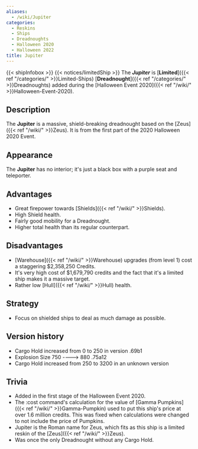 ```yaml
---
aliases:
  - /wiki/Jupiter
categories:
  - Reskins
  - Ships
  - Dreadnoughts
  - Halloween 2020
  - Halloween 2022
title: Jupiter
---
```


{{< shipInfobox >}} {{< notices/limitedShip >}} The **_Jupiter_** is [**Limited**]({{< ref "/categories/" >}}Limited-Ships) [**Dreadnought**]({{< ref "/categories/" >}}Dreadnoughts) added during the [Halloween Event 2020]({{< ref "/wiki/" >}}Halloween-Event-2020).

## Description

The **Jupiter** is a massive, shield-breaking dreadnought based on the [Zeus]({{< ref "/wiki/" >}}Zeus). It is from the first part of the 2020 Halloween 2020 Event.

## Appearance

The **Jupiter** has no interior; it's just a black box with a purple seat and teleporter.

## Advantages

- Great firepower towards [Shields]({{< ref "/wiki/" >}}Shields).
- High Shield health.
- Fairly good mobility for a Dreadnought.
- Higher total health than its regular counterpart.

## Disadvantages

- [Warehouse]({{< ref "/wiki/" >}}Warehouse) upgrades (from level 1) cost a staggering $2,358,250 Credits.
- It's very high cost of $1,679,790 credits and the fact that it's a limited ship makes it a massive target.
- Rather low [Hull]({{< ref "/wiki/" >}}Hull) health.

## Strategy

- Focus on shielded ships to deal as much damage as possible.

## Version history

- Cargo Hold increased from 0 to 250 in version .69b1
- Explosion Size 750 ----> 880 .75a12
- Cargo Hold increased from 250 to 3200 in an unknown version

## Trivia

- Added in the first stage of the Halloween Event 2020.
- The :cost command's calculation for the value of [Gamma Pumpkins]({{< ref "/wiki/" >}}Gamma-Pumpkin) used to put this ship's price at over 1.6 million credits. This was fixed when calculations were changed to not include the price of Pumpkins.
- Jupiter is the Roman name for Zeus, which fits as this ship is a limited reskin of the [Zeus]({{< ref "/wiki/" >}}Zeus).
- Was once the only Dreadnought without any Cargo Hold.
